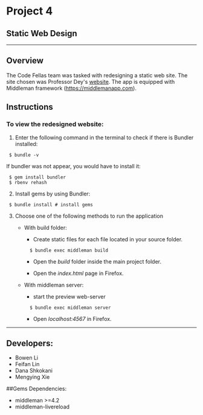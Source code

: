 # Project 4
## Static Web Design


***

## Overview
The Code Fellas team was tasked with redesigning a static web site. The site chosen was Professor Dey's [website](http://web.cse.ohio-state.edu/~dey.8/). The app is equipped with Middleman framework (https://middlemanapp.com). 


## Instructions

### To view the redesigned website:
1. Enter the following command in the terminal to check if there is Bundler installed:
  ```
   $ bundle -v
  ```

  If bundler was not appear, you would have to install it:

  ```
   $ gem install bundler
   $ rbenv rehash 
  ```

2. Install gems by using Bundler:

  ```
   $ bundle install # install gems 
  ```

3. Choose one of the following methods to run the application

    - With build folder:

        - Create static files for each file located in your source folder.
        ```
          $ bundle exec middleman build
        ```
        - Open the *build* folder inside the main project folder.

        - Open the *index.html* page in Firefox.

   - With middleman server:
        - start the preview web-server

        ```
          $ bundle exec middleman server
        ```
        - Open  *localhost:4567* in Firefox.
***

## Developers:
* Bowen Li
* Feifan Lin
* Dana Shkokani
* Mengying Xie

##Gems Dependencies:
* middleman >=4.2
* middleman-livereload

